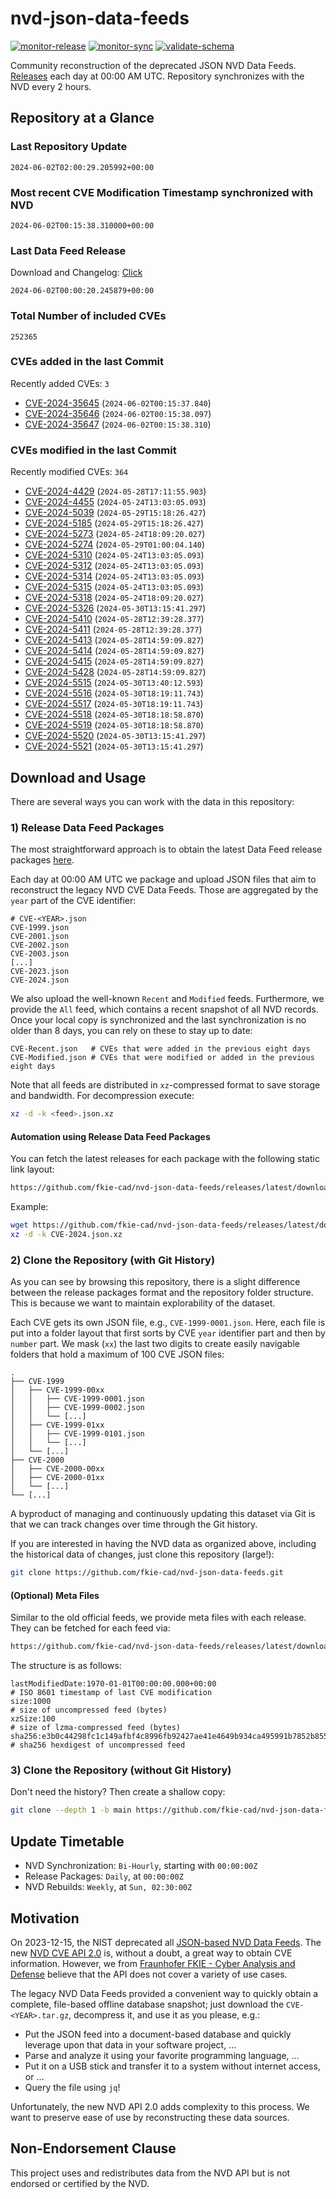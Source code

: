 # nvd-json-data-feeds

[![monitor-release](https://github.com/fkie-cad/nvd-json-data-feeds/actions/workflows/monitor_release.yml/badge.svg)](https://github.com/fkie-cad/nvd-json-data-feeds/actions/workflows/monitor_release.yml)
[![monitor-sync](https://github.com/fkie-cad/nvd-json-data-feeds/actions/workflows/monitor_sync.yml/badge.svg)](https://github.com/fkie-cad/nvd-json-data-feeds/actions/workflows/monitor_sync.yml)
[![validate-schema](https://github.com/fkie-cad/nvd-json-data-feeds/actions/workflows/validate_schema.yml/badge.svg)](https://github.com/fkie-cad/nvd-json-data-feeds/actions/workflows/validate_schema.yml)

Community reconstruction of the deprecated JSON NVD Data Feeds.
[Releases](https://github.com/fkie-cad/nvd-json-data-feeds/releases/latest) each day at 00:00 AM UTC.
Repository synchronizes with the NVD every 2 hours.

## Repository at a Glance

### Last Repository Update

```plain
2024-06-02T02:00:29.205992+00:00
```

### Most recent CVE Modification Timestamp synchronized with NVD

```plain
2024-06-02T00:15:38.310000+00:00
```

### Last Data Feed Release

Download and Changelog: [Click](https://github.com/fkie-cad/nvd-json-data-feeds/releases/latest)

```plain
2024-06-02T00:00:20.245879+00:00
```

### Total Number of included CVEs

```plain
252365
```

### CVEs added in the last Commit

Recently added CVEs: `3`

- [CVE-2024-35645](CVE-2024/CVE-2024-356xx/CVE-2024-35645.json) (`2024-06-02T00:15:37.840`)
- [CVE-2024-35646](CVE-2024/CVE-2024-356xx/CVE-2024-35646.json) (`2024-06-02T00:15:38.097`)
- [CVE-2024-35647](CVE-2024/CVE-2024-356xx/CVE-2024-35647.json) (`2024-06-02T00:15:38.310`)


### CVEs modified in the last Commit

Recently modified CVEs: `364`

- [CVE-2024-4429](CVE-2024/CVE-2024-44xx/CVE-2024-4429.json) (`2024-05-28T17:11:55.903`)
- [CVE-2024-4455](CVE-2024/CVE-2024-44xx/CVE-2024-4455.json) (`2024-05-24T13:03:05.093`)
- [CVE-2024-5039](CVE-2024/CVE-2024-50xx/CVE-2024-5039.json) (`2024-05-29T15:18:26.427`)
- [CVE-2024-5185](CVE-2024/CVE-2024-51xx/CVE-2024-5185.json) (`2024-05-29T15:18:26.427`)
- [CVE-2024-5273](CVE-2024/CVE-2024-52xx/CVE-2024-5273.json) (`2024-05-24T18:09:20.027`)
- [CVE-2024-5274](CVE-2024/CVE-2024-52xx/CVE-2024-5274.json) (`2024-05-29T01:00:04.140`)
- [CVE-2024-5310](CVE-2024/CVE-2024-53xx/CVE-2024-5310.json) (`2024-05-24T13:03:05.093`)
- [CVE-2024-5312](CVE-2024/CVE-2024-53xx/CVE-2024-5312.json) (`2024-05-24T13:03:05.093`)
- [CVE-2024-5314](CVE-2024/CVE-2024-53xx/CVE-2024-5314.json) (`2024-05-24T13:03:05.093`)
- [CVE-2024-5315](CVE-2024/CVE-2024-53xx/CVE-2024-5315.json) (`2024-05-24T13:03:05.093`)
- [CVE-2024-5318](CVE-2024/CVE-2024-53xx/CVE-2024-5318.json) (`2024-05-24T18:09:20.027`)
- [CVE-2024-5326](CVE-2024/CVE-2024-53xx/CVE-2024-5326.json) (`2024-05-30T13:15:41.297`)
- [CVE-2024-5410](CVE-2024/CVE-2024-54xx/CVE-2024-5410.json) (`2024-05-28T12:39:28.377`)
- [CVE-2024-5411](CVE-2024/CVE-2024-54xx/CVE-2024-5411.json) (`2024-05-28T12:39:28.377`)
- [CVE-2024-5413](CVE-2024/CVE-2024-54xx/CVE-2024-5413.json) (`2024-05-28T14:59:09.827`)
- [CVE-2024-5414](CVE-2024/CVE-2024-54xx/CVE-2024-5414.json) (`2024-05-28T14:59:09.827`)
- [CVE-2024-5415](CVE-2024/CVE-2024-54xx/CVE-2024-5415.json) (`2024-05-28T14:59:09.827`)
- [CVE-2024-5428](CVE-2024/CVE-2024-54xx/CVE-2024-5428.json) (`2024-05-28T14:59:09.827`)
- [CVE-2024-5515](CVE-2024/CVE-2024-55xx/CVE-2024-5515.json) (`2024-05-30T13:40:12.593`)
- [CVE-2024-5516](CVE-2024/CVE-2024-55xx/CVE-2024-5516.json) (`2024-05-30T18:19:11.743`)
- [CVE-2024-5517](CVE-2024/CVE-2024-55xx/CVE-2024-5517.json) (`2024-05-30T18:19:11.743`)
- [CVE-2024-5518](CVE-2024/CVE-2024-55xx/CVE-2024-5518.json) (`2024-05-30T18:18:58.870`)
- [CVE-2024-5519](CVE-2024/CVE-2024-55xx/CVE-2024-5519.json) (`2024-05-30T18:18:58.870`)
- [CVE-2024-5520](CVE-2024/CVE-2024-55xx/CVE-2024-5520.json) (`2024-05-30T13:15:41.297`)
- [CVE-2024-5521](CVE-2024/CVE-2024-55xx/CVE-2024-5521.json) (`2024-05-30T13:15:41.297`)


## Download and Usage

There are several ways you can work with the data in this repository:

### 1) Release Data Feed Packages

The most straightforward approach is to obtain the latest Data Feed release packages [here](https://github.com/fkie-cad/nvd-json-data-feeds/releases/latest).

Each day at 00:00 AM UTC we package and upload JSON files that aim to reconstruct the legacy NVD CVE Data Feeds.
Those are aggregated by the `year` part of the CVE identifier:

```
# CVE-<YEAR>.json
CVE-1999.json
CVE-2001.json
CVE-2002.json
CVE-2003.json
[...]
CVE-2023.json
CVE-2024.json
```

We also upload the well-known `Recent` and `Modified` feeds.
Furthermore, we provide the `All` feed, which contains a recent snapshot of all NVD records.
Once your local copy is synchronized and the last synchronization is no older than 8 days, you can rely on these to stay up to date:

```plain
CVE-Recent.json   # CVEs that were added in the previous eight days
CVE-Modified.json # CVEs that were modified or added in the previous eight days
```

Note that all feeds are distributed in `xz`-compressed format to save storage and bandwidth.
For decompression execute:

```sh
xz -d -k <feed>.json.xz
```

#### Automation using Release Data Feed Packages

You can fetch the latest releases for each package with the following static link layout:

```sh
https://github.com/fkie-cad/nvd-json-data-feeds/releases/latest/download/CVE-<YEAR>.json.xz
```

Example:

```sh
wget https://github.com/fkie-cad/nvd-json-data-feeds/releases/latest/download/CVE-2024.json.xz
xz -d -k CVE-2024.json.xz
```

### 2) Clone the Repository (with Git History)

As you can see by browsing this repository, there is a slight difference between the release packages format and the repository folder structure.
This is because we want to maintain explorability of the dataset.

Each CVE gets its own JSON file, e.g., `CVE-1999-0001.json`.
Here, each file is put into a folder layout that first sorts by CVE `year` identifier part and then by `number` part.
We mask (`xx`) the last two digits to create easily navigable folders that hold a maximum of 100 CVE JSON files:

```plain
.
├── CVE-1999
│   ├── CVE-1999-00xx
│   │   ├── CVE-1999-0001.json
│   │   ├── CVE-1999-0002.json
│   │   └── [...]
│   ├── CVE-1999-01xx
│   │   ├── CVE-1999-0101.json
│   │   └── [...]
│   └── [...]
├── CVE-2000
│   ├── CVE-2000-00xx
│   ├── CVE-2000-01xx
│   └── [...]
└── [...]
```

A byproduct of managing and continuously updating this dataset via Git is that we can track changes over time through the Git history.

If you are interested in having the NVD data as organized above, including the historical data of changes, just clone this repository (large!):

```sh
git clone https://github.com/fkie-cad/nvd-json-data-feeds.git
```

#### (Optional) Meta Files

Similar to the old official feeds, we provide meta files with each release. They can be fetched for each feed via:

```sh
https://github.com/fkie-cad/nvd-json-data-feeds/releases/latest/download/CVE-<YEAR>.meta
```

The structure is as follows:

```plain
lastModifiedDate:1970-01-01T00:00:00.000+00:00                          # ISO 8601 timestamp of last CVE modification
size:1000                                                               # size of uncompressed feed (bytes)
xzSize:100                                                              # size of lzma-compressed feed (bytes)
sha256:e3b0c44298fc1c149afbf4c8996fb92427ae41e4649b934ca495991b7852b855 # sha256 hexdigest of uncompressed feed
```

### 3) Clone the Repository (without Git History)

Don't need the history? Then create a shallow copy:

```sh
git clone --depth 1 -b main https://github.com/fkie-cad/nvd-json-data-feeds.git
```


## Update Timetable

* NVD Synchronization: `Bi-Hourly`, starting with `00:00:00Z`
* Release Packages: `Daily`, at `00:00:00Z`
* NVD Rebuilds: `Weekly`, at `Sun, 02:30:00Z`


## Motivation

On 2023-12-15, the NIST deprecated all [JSON-based NVD Data Feeds](https://nvd.nist.gov/vuln/data-feeds#divRetirementBanner-1).
The new [NVD CVE API 2.0](https://nvd.nist.gov/developers/vulnerabilities) is, without a doubt, a great way to obtain CVE information.
However, we from [Fraunhofer FKIE - Cyber Analysis and Defense](https://www.fkie.fraunhofer.de/en/departments/cad.html) believe that the API does not cover a variety of use cases.

The legacy NVD Data Feeds provided a convenient way to quickly obtain a complete, file-based offline database snapshot; just download the `CVE-<YEAR>.tar.gz`, decompress it, and use it as you please, e.g.:

- Put the JSON feed into a document-based database and quickly leverage upon that data in your software project, ...
- Parse and analyze it using your favorite programming language, ...
- Put it on a USB stick and transfer it to a system without internet access, or ...
- Query the file using `jq`!

Unfortunately, the new NVD API 2.0 adds complexity to this process.
We want to preserve ease of use by reconstructing these data sources.

## Non-Endorsement Clause

This project uses and redistributes data from the NVD API but is not endorsed or certified by the NVD.